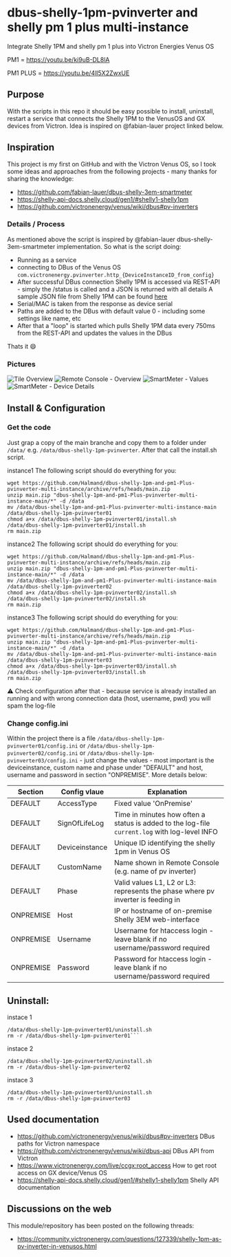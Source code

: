 # dbus-shelly-1pm-pvinverter and shelly pm 1 plus multi-instance
Integrate Shelly 1PM and shelly pm 1 plus into Victron Energies Venus OS

PM1 = https://youtu.be/ki9uB-DL8lA

PM1 PLUS = https://youtu.be/4lI5X2ZwxUE

## Purpose
With the scripts in this repo it should be easy possible to install, uninstall, restart a service that connects the Shelly 1PM to the VenusOS and GX devices from Victron.
Idea is inspired on @fabian-lauer project linked below.



## Inspiration
This project is my first on GitHub and with the Victron Venus OS, so I took some ideas and approaches from the following projects - many thanks for sharing the knowledge:
- https://github.com/fabian-lauer/dbus-shelly-3em-smartmeter
- https://shelly-api-docs.shelly.cloud/gen1/#shelly1-shelly1pm
- https://github.com/victronenergy/venus/wiki/dbus#pv-inverters

### Details / Process
As mentioned above the script is inspired by @fabian-lauer dbus-shelly-3em-smartmeter implementation.
So what is the script doing:
- Running as a service
- connecting to DBus of the Venus OS `com.victronenergy.pvinverter.http_{DeviceInstanceID_from_config}`
- After successful DBus connection Shelly 1PM is accessed via REST-API - simply the /status is called and a JSON is returned with all details
  A sample JSON file from Shelly 1PM can be found [here](docs/shelly1pm-status-sample.json)
- Serial/MAC is taken from the response as device serial
- Paths are added to the DBus with default value 0 - including some settings like name, etc
- After that a "loop" is started which pulls Shelly 1PM data every 750ms from the REST-API and updates the values in the DBus

Thats it 😄

### Pictures
![Tile Overview](img/venus-os-tile-overview.PNG)
![Remote Console - Overview](img/venus-os-remote-console-overview.PNG) 
![SmartMeter - Values](img/venus-os-shelly1pm-pvinverter.PNG)
![SmartMeter - Device Details](img/venus-os-shelly1pm-pvinverter-devicedetails.PNG)


## Install & Configuration
### Get the code
Just grap a copy of the main branche and copy them to a folder under `/data/` e.g. `/data/dbus-shelly-1pm-pvinverter`.
After that call the install.sh script.

instance1 The following script should do everything for  you:
```
wget https://github.com/Halmand/dbus-shelly-1pm-and-pm1-Plus-pvinverter-multi-instance/archive/refs/heads/main.zip
unzip main.zip "dbus-shelly-1pm-and-pm1-Plus-pvinverter-multi-instance-main/*" -d /data
mv /data/dbus-shelly-1pm-and-pm1-Plus-pvinverter-multi-instance-main /data/dbus-shelly-1pm-pvinverter01
chmod a+x /data/dbus-shelly-1pm-pvinverter01/install.sh
/data/dbus-shelly-1pm-pvinverter01/install.sh
rm main.zip
```


instance2 The following script should do everything for you:
```
wget https://github.com/Halmand/dbus-shelly-1pm-and-pm1-Plus-pvinverter-multi-instance/archive/refs/heads/main.zip
unzip main.zip "dbus-shelly-1pm-and-pm1-Plus-pvinverter-multi-instance-main/*" -d /data
mv /data/dbus-shelly-1pm-and-pm1-Plus-pvinverter-multi-instance-main /data/dbus-shelly-1pm-pvinverter02
chmod a+x /data/dbus-shelly-1pm-pvinverter02/install.sh
/data/dbus-shelly-1pm-pvinverter02/install.sh
rm main.zip
```



instance3 The following script should do everything for you:
```
wget https://github.com/Halmand/dbus-shelly-1pm-and-pm1-Plus-pvinverter-multi-instance/archive/refs/heads/main.zip
unzip main.zip "dbus-shelly-1pm-and-pm1-Plus-pvinverter-multi-instance-main/*" -d /data
mv /data/dbus-shelly-1pm-and-pm1-Plus-pvinverter-multi-instance-main /data/dbus-shelly-1pm-pvinverter03
chmod a+x /data/dbus-shelly-1pm-pvinverter03/install.sh
/data/dbus-shelly-1pm-pvinverter03/install.sh
rm main.zip
```
⚠️ Check configuration after that - because service is already installed an running and with wrong connection data (host, username, pwd) you will spam the log-file

### Change config.ini
Within the project there is a file `/data/dbus-shelly-1pm-pvinverter01/config.ini` or `/data/dbus-shelly-1pm-pvinverter02/config.ini` or `/data/dbus-shelly-1pm-pvinverter03/config.ini` - just change the values - most important is the deviceinstance, custom name and phase under "DEFAULT" and host, username and password in section "ONPREMISE". More details below:


| Section  | Config vlaue | Explanation |
| ------------- | ------------- | ------------- |
| DEFAULT  | AccessType | Fixed value 'OnPremise' |
| DEFAULT  | SignOfLifeLog  | Time in minutes how often a status is added to the log-file `current.log` with log-level INFO |
| DEFAULT  | Deviceinstance | Unique ID identifying the shelly 1pm in Venus OS |
| DEFAULT  | CustomName | Name shown in Remote Console (e.g. name of pv inverter) |
| DEFAULT  | Phase | Valid values L1, L2 or L3: represents the phase where pv inverter is feeding in |
| ONPREMISE  | Host | IP or hostname of on-premise Shelly 3EM web-interface |
| ONPREMISE  | Username | Username for htaccess login - leave blank if no username/password required |
| ONPREMISE  | Password | Password for htaccess login - leave blank if no username/password required |

## Uninstall:

instace 1 
```
/data/dbus-shelly-1pm-pvinverter01/uninstall.sh
rm -r /data/dbus-shelly-1pm-pvinverter01```
```
instace 2
```
/data/dbus-shelly-1pm-pvinverter02/uninstall.sh
rm -r /data/dbus-shelly-1pm-pvinverter02
```
instace 3
```
/data/dbus-shelly-1pm-pvinverter03/uninstall.sh
rm -r /data/dbus-shelly-1pm-pvinverter03
```


## Used documentation
- https://github.com/victronenergy/venus/wiki/dbus#pv-inverters   DBus paths for Victron namespace
- https://github.com/victronenergy/venus/wiki/dbus-api   DBus API from Victron
- https://www.victronenergy.com/live/ccgx:root_access   How to get root access on GX device/Venus OS
- https://shelly-api-docs.shelly.cloud/gen1/#shelly1-shelly1pm Shelly API documentation

## Discussions on the web
This module/repository has been posted on the following threads:
- https://community.victronenergy.com/questions/127339/shelly-1pm-as-pv-inverter-in-venusos.html
